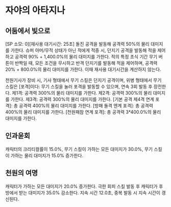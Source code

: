 # 자야의 아타지나

## 어둠에서 빛으로

[SP 소모: 0][재사용 대기시간: 25초] 돌진 공격을 발동해 공격력 50%의 물리 대미지를 가한다. 슈퍼 아머/무적 상태가 아닌 적에게 적중 시, 던지기 공격을 발동해 적을 제어하고 공격력 90% + 1,400.0%의 물리 대미지를 가한다. 적의 특정 초식 기간 무기 버튼이 반짝일 때, 모든 조건을 무시하고 반격 던지기를 발동해 적을 제어하며, 공격력 20% + 800.0%의 물리 대미지를 가한다. 이때 재사용 대기시간을 계산하지 않는다.

천원기사가 장비 시, 기사 형태에서 무기 스킬은 던지기 공격이며, 위병 형태에서 무기 스킬은 [포격]이다: 무기 스킬을 눌러 포격을 발동할 수 있으며, 연속 3회 발동 후 장전한다.
제1격: 공격력 300%의 물리 대미지를 가한다.
제2격: 공격력 300%의 물리 대미지를 가한다.
제3격: 공격력 300%의 물리 대미지를 가한다.
[기본 공격 제4격 연계 포격]: 총 공격력 400%의 물리 대미지를 가한다.
[방패 돌격 엔계 포격]: 총 공격력 400%의 물리 대미지를 가한다.
[천원패참 연계 포격]: 총 공격력 3\*400.0%의 물리 대미지를 가한다.

## 인과윤회

캐릭터의 크리티컬률이 15.0%, 무기 스킬이 가하는 모든 대미지가 30.0%, 무기 스킬이 가하는 물리 대미지가 15.0% 증가한다.

## 천원의 여명

캐릭터가 가하는 모든 대미지가 20.0% 증가한다. 극한 회피 스킬 발동 후 캐릭터가 후방에서 받는 대미지가 35.0% 감소한다. 지속 시간 12.0초, 중복 발동 시 지속 시간이 갱신된다.
